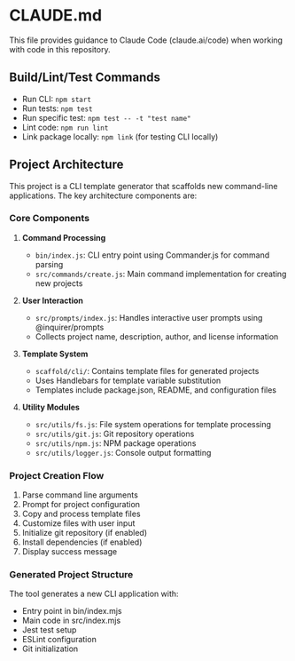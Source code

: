 # CLAUDE.md

This file provides guidance to Claude Code (claude.ai/code) when working with code in this repository.

## Build/Lint/Test Commands
- Run CLI: `npm start`
- Run tests: `npm test`
- Run specific test: `npm test -- -t "test name"`
- Lint code: `npm run lint`
- Link package locally: `npm link` (for testing CLI locally)

## Project Architecture

This project is a CLI template generator that scaffolds new command-line applications. The key architecture components are:

### Core Components

1. **Command Processing**
   - `bin/index.js`: CLI entry point using Commander.js for command parsing
   - `src/commands/create.js`: Main command implementation for creating new projects

2. **User Interaction**
   - `src/prompts/index.js`: Handles interactive user prompts using @inquirer/prompts
   - Collects project name, description, author, and license information

3. **Template System**
   - `scaffold/cli/`: Contains template files for generated projects
   - Uses Handlebars for template variable substitution
   - Templates include package.json, README, and configuration files

4. **Utility Modules**
   - `src/utils/fs.js`: File system operations for template processing
   - `src/utils/git.js`: Git repository operations
   - `src/utils/npm.js`: NPM package operations
   - `src/utils/logger.js`: Console output formatting

### Project Creation Flow

1. Parse command line arguments
2. Prompt for project configuration
3. Copy and process template files
4. Customize files with user input
5. Initialize git repository (if enabled)
6. Install dependencies (if enabled)
7. Display success message

### Generated Project Structure

The tool generates a new CLI application with:
- Entry point in bin/index.mjs
- Main code in src/index.mjs
- Jest test setup
- ESLint configuration
- Git initialization